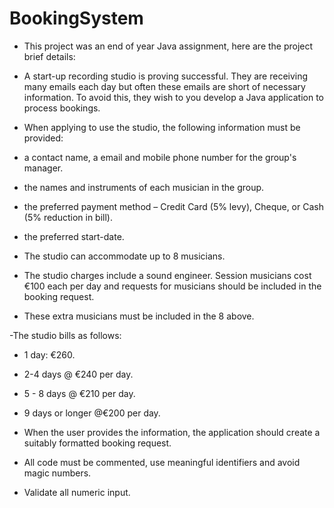 # BookingSystem
- This project was an end of year Java assignment, here are the project brief details:
- A start-up recording studio is proving successful. They are receiving many emails each
day but often these emails are short of necessary information. To avoid
this, they wish to you develop a Java application to process bookings.

- When applying to use the studio, the following information must be provided:
- a contact name, a email and mobile phone number for the group's manager.
- the names and instruments of each musician in the group.
- the preferred payment method – Credit Card (5% levy), Cheque, or Cash (5% reduction in bill).
- the preferred start-date.

- The studio can accommodate up to 8 musicians.

- The studio charges include a sound engineer. Session musicians cost €100 each per day and requests for musicians should be included in the booking request.

- These extra musicians must be included in the 8 above.

-The studio bills as follows:
- 1 day: €260.
- 2-4 days @ €240 per day.
- 5 - 8 days @ €210 per day.
- 9 days or longer @€200 per day.

- When the user provides the information, the application should create a suitably formatted booking request.

- All code must be commented, use meaningful identifiers and avoid magic numbers.

- Validate all numeric input.

